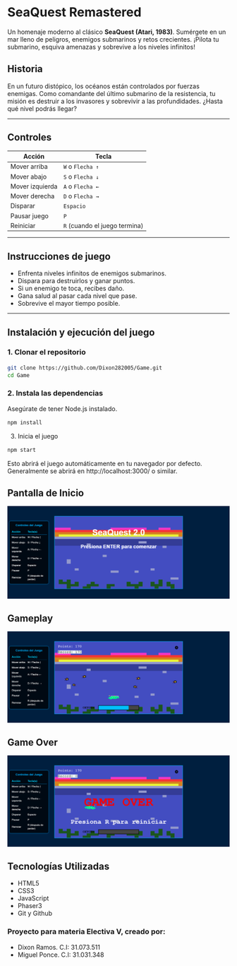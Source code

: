 # SeaQuest Remastered

Un homenaje moderno al clásico **SeaQuest (Atari, 1983)**. 
Sumérgete en un mar lleno de peligros, enemigos submarinos y retos crecientes. ¡Pilota tu submarino, esquiva amenazas y sobrevive a los niveles infinitos!

## Historia

En un futuro distópico, los océanos están controlados por fuerzas enemigas. Como comandante del último submarino de la resistencia, tu misión es destruir a los invasores y sobrevivir a las profundidades. ¿Hasta qué nivel podrás llegar?

---

## Controles

| Acción         | Tecla                           |
|----------------|---------------------------------|
| Mover arriba   | `W` o `Flecha ↑`                |
| Mover abajo    | `S` o `Flecha ↓`                |
| Mover izquierda| `A` o `Flecha ←`                |
| Mover derecha  | `D` o `Flecha →`                |
| Disparar       | `Espacio`                       |
| Pausar juego   | `P`                             |
| Reiniciar      | `R` (cuando el juego termina)   |

---

## Instrucciones de juego

- Enfrenta niveles infinitos de enemigos submarinos.
- Dispara para destruirlos y ganar puntos.
- Si un enemigo te toca, recibes daño.
- Gana salud al pasar cada nivel que pase.
- Sobrevive el mayor tiempo posible.

---

## Instalación y ejecución del juego

### 1. Clonar el repositorio

```bash
git clone https://github.com/Dixon282005/Game.git
cd Game

```
### 2. Instala las dependencias

Asegúrate de tener Node.js instalado.

```bash
npm install

```
3. Inicia el juego

```bash
npm start
```
Esto abrirá el juego automáticamente en tu navegador por defecto.
Generalmente se abrirá en http://localhost:3000/ o similar.

## Pantalla de Inicio

![Pantalla de Inicio](./src/assets/img/pantalla_inicio.png)

## Gameplay

![Gameplay](./src/assets/img/gameplay.png)

## Game Over
![Game Over](./src/assets/img/gameover.png)

## Tecnologías Utilizadas

- HTML5
- CSS3
- JavaScript
- Phaser3
- Git y Github

### Proyecto para materia Electiva V, creado por: 
- Dixon Ramos. C.I: 31.073.511
- Miguel Ponce. C.I: 31.031.348


